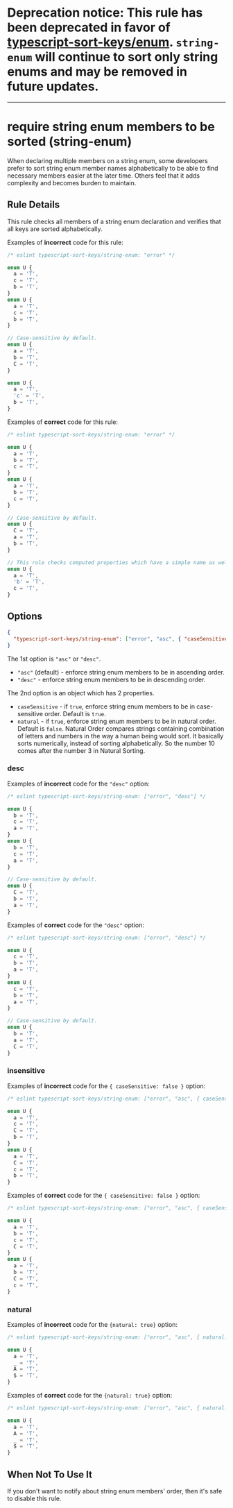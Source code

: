 # Deprecation notice: This rule has been deprecated in favor of [typescript-sort-keys/enum](./enum.md). `string-enum` will continue to sort only string enums and may be removed in future updates.

---

# require string enum members to be sorted (string-enum)

When declaring multiple members on a string enum, some developers prefer to sort string enum member names alphabetically to be able to find necessary members easier at the later time. Others feel that it adds complexity and becomes burden to maintain.

## Rule Details

This rule checks all members of a string enum declaration and verifies that all keys are sorted alphabetically.

Examples of **incorrect** code for this rule:

```ts
/* eslint typescript-sort-keys/string-enum: "error" */

enum U {
  a = 'T',
  c = 'T',
  b = 'T',
}
enum U {
  a = 'T',
  c = 'T',
  b = 'T',
}

// Case-sensitive by default.
enum U {
  a = 'T',
  b = 'T',
  C = 'T',
}

enum U {
  a = 'T',
  'c' = 'T',
  b = 'T',
}
```

Examples of **correct** code for this rule:

```ts
/* eslint typescript-sort-keys/string-enum: "error" */

enum U {
  a = 'T',
  b = 'T',
  c = 'T',
}
enum U {
  a = 'T',
  b = 'T',
  c = 'T',
}

// Case-sensitive by default.
enum U {
  C = 'T',
  a = 'T',
  b = 'T',
}

// This rule checks computed properties which have a simple name as well.
enum U {
  a = 'T',
  'b' = 'T',
  c = 'T',
}
```

## Options

```json
{
  "typescript-sort-keys/string-enum": ["error", "asc", { "caseSensitive": true }]
}
```

The 1st option is `"asc"` or `"desc"`.

- `"asc"` (default) - enforce string enum members to be in ascending order.
- `"desc"` - enforce string enum members to be in descending order.

The 2nd option is an object which has 2 properties.

- `caseSensitive` - if `true`, enforce string enum members to be in case-sensitive order. Default is `true`.
- `natural` - if `true`, enforce string enum members to be in natural order. Default is `false`. Natural Order compares strings containing combination of letters and numbers in the way a human being would sort. It basically sorts numerically, instead of sorting alphabetically. So the number 10 comes after the number 3 in Natural Sorting.

### desc

Examples of **incorrect** code for the `"desc"` option:

```ts
/* eslint typescript-sort-keys/string-enum: ["error", "desc"] */

enum U {
  b = 'T',
  c = 'T',
  a = 'T',
}
enum U {
  b = 'T',
  c = 'T',
  a = 'T',
}

// Case-sensitive by default.
enum U {
  C = 'T',
  b = 'T',
  a = 'T',
}
```

Examples of **correct** code for the `"desc"` option:

```ts
/* eslint typescript-sort-keys/string-enum: ["error", "desc"] */

enum U {
  c = 'T',
  b = 'T',
  a = 'T',
}
enum U {
  c = 'T',
  b = 'T',
  a = 'T',
}

// Case-sensitive by default.
enum U {
  b = 'T',
  a = 'T',
  C = 'T',
}
```

### insensitive

Examples of **incorrect** code for the `{ caseSensitive: false }` option:

```ts
/* eslint typescript-sort-keys/string-enum: ["error", "asc", { caseSensitive: false }] */

enum U {
  a = 'T',
  c = 'T',
  C = 'T',
  b = 'T',
}
enum U {
  a = 'T',
  C = 'T',
  c = 'T',
  b = 'T',
}
```

Examples of **correct** code for the `{ caseSensitive: false }` option:

```ts
/* eslint typescript-sort-keys/string-enum: ["error", "asc", { caseSensitive: false }] */

enum U {
  a = 'T',
  b = 'T',
  c = 'T',
  C = 'T',
}
enum U {
  a = 'T',
  b = 'T',
  C = 'T',
  c = 'T',
}
```

### natural

Examples of **incorrect** code for the `{natural: true}` option:

```ts
/* eslint typescript-sort-keys/string-enum: ["error", "asc", { natural: true }] */

enum U {
  a = 'T',
  _ = 'T',
  A = 'T',
  $ = 'T',
}
```

Examples of **correct** code for the `{natural: true}` option:

```ts
/* eslint typescript-sort-keys/string-enum: ["error", "asc", { natural: true }] */

enum U {
  a = 'T',
  A = 'T',
  _ = 'T',
  $ = 'T',
}
```

## When Not To Use It

If you don't want to notify about string enum members' order, then it's safe to disable this rule.
